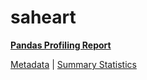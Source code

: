 # saheart

[**Pandas Profiling Report**](https://epistasislab.github.io/penn-ml-benchmarks/profile/saheart.html)

[Metadata](metadata.yaml) | [Summary Statistics](summary_stats.tsv)
